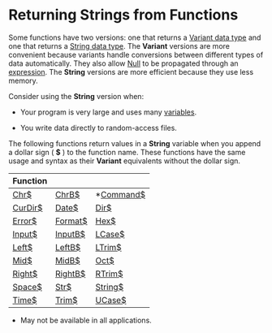 
# Returning Strings from Functions

Some functions have two versions: one that returns a [Variant data type](b8bdf64f-5920-1ae9-16d0-b26d09524a30.md) and one that returns a [String data type](b8bdf64f-5920-1ae9-16d0-b26d09524a30.md). The  **Variant** versions are more convenient because variants handle conversions between different types of data automatically. They also allow [Null](b8bdf64f-5920-1ae9-16d0-b26d09524a30.md) to be propagated through an [expression](b8bdf64f-5920-1ae9-16d0-b26d09524a30.md). The  **String** versions are more efficient because they use less memory.

Consider using the  **String** version when:




- Your program is very large and uses many [variables](b8bdf64f-5920-1ae9-16d0-b26d09524a30.md).
    
- You write data directly to random-access files.
    

The following functions return values in a  **String** variable when you append a dollar sign ( **$** ) to the function name. These functions have the same usage and syntax as their **Variant** equivalents without the dollar sign.

|**Function**|||
|:-----|:-----|:-----|
|[Chr$](b8bdf64f-5920-1ae9-16d0-b26d09524a30.md)|[ChrB$](b8bdf64f-5920-1ae9-16d0-b26d09524a30.md)|*[Command$](b8bdf64f-5920-1ae9-16d0-b26d09524a30.md)|
|[CurDir$](b8bdf64f-5920-1ae9-16d0-b26d09524a30.md)|[Date$](b8bdf64f-5920-1ae9-16d0-b26d09524a30.md)|[Dir$](b8bdf64f-5920-1ae9-16d0-b26d09524a30.md)|
|[Error$](b8bdf64f-5920-1ae9-16d0-b26d09524a30.md)|[Format$](b8bdf64f-5920-1ae9-16d0-b26d09524a30.md)|[Hex$](b8bdf64f-5920-1ae9-16d0-b26d09524a30.md)|
|[Input$](b8bdf64f-5920-1ae9-16d0-b26d09524a30.md)|[InputB$](b8bdf64f-5920-1ae9-16d0-b26d09524a30.md)|[LCase$](b8bdf64f-5920-1ae9-16d0-b26d09524a30.md)|
|[Left$](b8bdf64f-5920-1ae9-16d0-b26d09524a30.md)|[LeftB$](b8bdf64f-5920-1ae9-16d0-b26d09524a30.md)|[LTrim$](b8bdf64f-5920-1ae9-16d0-b26d09524a30.md)|
|[Mid$](b8bdf64f-5920-1ae9-16d0-b26d09524a30.md)|[MidB$](b8bdf64f-5920-1ae9-16d0-b26d09524a30.md)|[Oct$](b8bdf64f-5920-1ae9-16d0-b26d09524a30.md)|
|[Right$](b8bdf64f-5920-1ae9-16d0-b26d09524a30.md)|[RightB$](b8bdf64f-5920-1ae9-16d0-b26d09524a30.md)|[RTrim$](b8bdf64f-5920-1ae9-16d0-b26d09524a30.md)|
|[Space$](b8bdf64f-5920-1ae9-16d0-b26d09524a30.md)|[Str$](b8bdf64f-5920-1ae9-16d0-b26d09524a30.md)|[String$](b8bdf64f-5920-1ae9-16d0-b26d09524a30.md)|
|[Time$](b8bdf64f-5920-1ae9-16d0-b26d09524a30.md)|[Trim$](b8bdf64f-5920-1ae9-16d0-b26d09524a30.md)|[UCase$](b8bdf64f-5920-1ae9-16d0-b26d09524a30.md)|


* May not be available in all applications.
